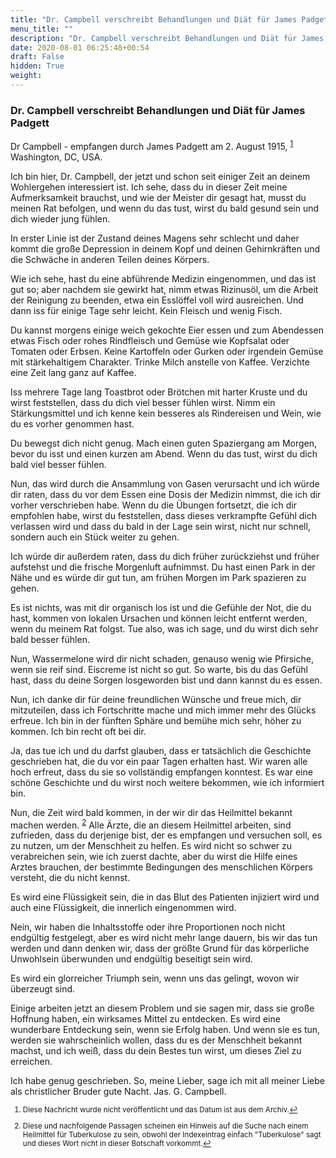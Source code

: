 ```yaml
---
title: "Dr. Campbell verschreibt Behandlungen und Diät für James Padgett"
menu_title: ""
description: "Dr. Campbell verschreibt Behandlungen und Diät für James Padgett"
date: 2020-08-01 06:25:48+00:54
draft: False
hidden: True
weight:
---
```

### Dr. Campbell verschreibt Behandlungen und Diät für James Padgett

Dr Campbell - empfangen durch James Padgett am 2. August 1915, <sup id="a1">[1](#f1)</sup> Washington, DC, USA.

Ich bin hier, Dr. Campbell, der jetzt und schon seit einiger Zeit an deinem Wohlergehen interessiert ist. Ich sehe, dass du in dieser Zeit meine Aufmerksamkeit brauchst, und wie der Meister dir gesagt hat, musst du meinen Rat befolgen, und wenn du das tust, wirst du bald gesund sein und dich wieder jung fühlen.

In erster Linie ist der Zustand deines Magens sehr schlecht und daher kommt die große Depression in deinem Kopf und deinen Gehirnkräften und die Schwäche in anderen Teilen deines Körpers.

Wie ich sehe, hast du eine abführende Medizin eingenommen, und das ist gut so; aber nachdem sie gewirkt hat, nimm etwas Rizinusöl, um die Arbeit der Reinigung zu beenden, etwa ein Esslöffel voll wird ausreichen. Und dann iss für einige Tage sehr leicht. Kein Fleisch und wenig Fisch.

Du kannst morgens einige weich gekochte Eier essen und zum Abendessen etwas Fisch oder rohes Rindfleisch und Gemüse wie Kopfsalat oder Tomaten oder Erbsen. Keine Kartoffeln oder Gurken oder irgendein Gemüse mit stärkehaltigem Charakter. Trinke Milch anstelle von Kaffee. Verzichte eine Zeit lang ganz auf Kaffee.

Iss mehrere Tage lang Toastbrot oder Brötchen mit harter Kruste und du wirst feststellen, dass du dich viel besser fühlen wirst. Nimm ein Stärkungsmittel und ich kenne kein besseres als Rindereisen und Wein, wie du es vorher genommen hast.

Du bewegst dich nicht genug. Mach einen guten Spaziergang am Morgen, bevor du isst und einen kurzen am Abend. Wenn du das tust, wirst du dich bald viel besser fühlen.

Nun, das wird durch die Ansammlung von Gasen verursacht und ich würde dir raten, dass du vor dem Essen eine Dosis der Medizin nimmst, die ich dir vorher verschrieben habe. Wenn du die Übungen fortsetzt, die ich dir empfohlen habe, wirst du feststellen, dass dieses verkrampfte Gefühl dich verlassen wird und dass du bald in der Lage sein wirst, nicht nur schnell, sondern auch ein Stück weiter zu gehen.

Ich würde dir außerdem raten, dass du dich früher zurückziehst und früher aufstehst und die frische Morgenluft aufnimmst. Du hast einen Park in der Nähe und es würde dir gut tun, am frühen Morgen im Park spazieren zu gehen.

Es ist nichts, was mit dir organisch los ist und die Gefühle der Not, die du hast, kommen von lokalen Ursachen und können leicht entfernt werden, wenn du meinem Rat folgst. Tue also, was ich sage, und du wirst dich sehr bald besser fühlen.

Nun, Wassermelone wird dir nicht schaden, genauso wenig wie Pfirsiche, wenn sie reif sind. Eiscreme ist nicht so gut. So warte, bis du das Gefühl hast, dass du deine Sorgen losgeworden bist und dann kannst du es essen.

Nun, ich danke dir für deine freundlichen Wünsche und freue mich, dir mitzuteilen, dass ich Fortschritte mache und mich immer mehr des Glücks erfreue. Ich bin in der fünften Sphäre und bemühe mich sehr, höher zu kommen. Ich bin recht oft bei dir.

Ja, das tue ich und du darfst glauben, dass er tatsächlich die Geschichte geschrieben hat, die du vor ein paar Tagen erhalten hast. Wir waren alle hoch erfreut, dass du sie so vollständig empfangen konntest. Es war eine schöne Geschichte und du wirst noch weitere bekommen, wie ich informiert bin.

Nun, die Zeit wird bald kommen, in der wir dir das Heilmittel bekannt machen werden. <sup id="a2">[2](#f2)</sup> Alle Ärzte, die an diesem Heilmittel arbeiten, sind zufrieden, dass du derjenige bist, der es empfangen und versuchen soll, es zu nutzen, um der Menschheit zu helfen. Es wird nicht so schwer zu verabreichen sein, wie ich zuerst dachte, aber du wirst die Hilfe eines Arztes brauchen, der bestimmte Bedingungen des menschlichen Körpers versteht, die du nicht kennst.

Es wird eine Flüssigkeit sein, die in das Blut des Patienten injiziert wird und auch eine Flüssigkeit, die innerlich eingenommen wird.

Nein, wir haben die Inhaltsstoffe oder ihre Proportionen noch nicht endgültig festgelegt, aber es wird nicht mehr lange dauern, bis wir das tun werden und dann denken wir, dass der größte Grund für das körperliche Unwohlsein überwunden und endgültig beseitigt sein wird.

Es wird ein glorreicher Triumph sein, wenn uns das gelingt, wovon wir überzeugt sind.

Einige arbeiten jetzt an diesem Problem und sie sagen mir, dass sie große Hoffnung haben, ein wirksames Mittel zu entdecken. Es wird eine wunderbare Entdeckung sein, wenn sie Erfolg haben. Und wenn sie es tun, werden sie wahrscheinlich wollen, dass du es der Menschheit bekannt machst, und ich weiß, dass du dein Bestes tun wirst, um dieses Ziel zu erreichen.

Ich habe genug geschrieben. So, meine Lieber, sage ich mit all meiner Liebe als christlicher Bruder gute Nacht. Jas. G. Campbell.
<small>

1. <large id="f1"> Diese Nachricht wurde nicht veröffentlicht und das Datum ist aus dem Archiv.[↩](#a1)

2. <large id="f2"> Diese und nachfolgende Passagen scheinen ein Hinweis auf die Suche nach einem Heilmittel für Tuberkulose zu sein, obwohl der Indexeintrag einfach "Tuberkulose" sagt und dieses Wort nicht in dieser Botschaft vorkommt.[↩](#a2)
